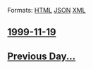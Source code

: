 
Formats: [HTML](1999/11/19/index.html)  [JSON](1999/11/19/index.json)  [XML](1999/11/19/index.xml)  

## [1999-11-19](/news/1999/11/19/index.md)

## [Previous Day...](/news/1999/11/18/index.md)

